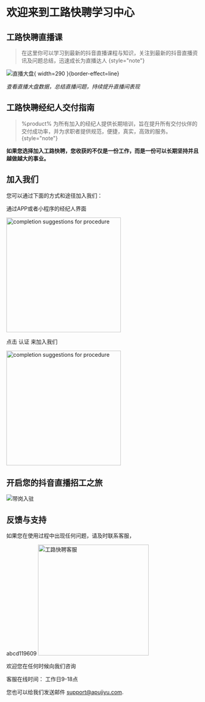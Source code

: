 # 欢迎来到工路快聘学习中心

<!--Writerside adds this topic when you create a new documentation project.
You can use it as a sandbox to play with Writerside features, and remove it from the TOC when you don't need it anymore.-->

## 工路快聘直播课

> 在这里你可以学习到最新的抖音直播课程与知识，关注到最新的抖音直播资讯及问题总结，迅速成长为直播达人
{style="note"}

![直播大盘](zhiboshuju.png){ width=290 }{border-effect=line}

_查看直播大盘数据，总结直播问题，持续提升直播间表现_

## 工路快聘经纪人交付指南

> %product% 为所有加入的经纪人提供长期培训，旨在提升所有交付伙伴的交付成功率，并为求职者提供规范，便捷，真实，高效的服务。
{style="note"}

**如果您选择加入工路快聘，您收获的不仅是一份工作，而是一份可以长期坚持并且越做越大的事业。**

## 加入我们
您可以通过下面的方式和途径加入我们：

<procedure title="加入工路快聘" id="inject-a-procedure">
    <step>
        <p>通过APP或者小程序的经纪人界面</p>
        <img src="jingjirenRZ1.jpg" alt="completion suggestions for procedure" height="300" border-effect="line"/>
    </step>
    <step>
        <p>点击 <shortcut>认证</shortcut> 来加入我们</p>
        <img src="jingjirenRZ2.jpg" alt="completion suggestions for procedure" height="300" border-effect="line"/>
    </step>
</procedure>

## 开启您的抖音直播招工之旅

<img src="直播带岗入驻.png" alt="带岗入驻"/>

## 反馈与支持

如果您在使用过程中出现任何问题，请及时联系客服，

<tabs>
    <tab title="微信">
        <code-block>abcd119609</code-block>
    </tab>
    <tab title="企业微信">
        <img src="glkpKF1.jpg" alt="工路快聘客服" width="290" border-effect="line"/>
    </tab>
</tabs>

欢迎您在任何时候向我们咨询

客服在线时间：
工作日9-18点

您也可以给我们发送邮件 [support@apujiyu.com](mailto:support@apujiyu.com).

<seealso>
    <category ref="wrs">
        <a href="工路快聘直播课.md"></a>
        <a href="第一课、抖音直播注意事项.md"></a>
    </category>
</seealso>